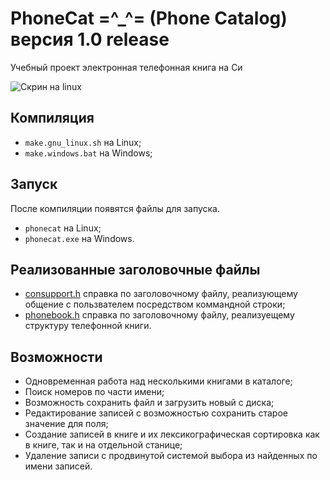# PhoneCat =^_^= (Phone Catalog) версия 1.0 release
Учебный проект электронная телефонная книга на Си

![Скрин на linux](https://github.com/asmazovec/prog.sem2.8/blob/master/screenshots/screen2.png)

## Компиляция

- `make.gnu_linux.sh` на Linux;
- `make.windows.bat` на Windows;

## Запуск

После компиляции появятся файлы для запуска.

- `phonecat` на Linux;
- `phonecat.exe` на Windows.

## Реализованные заголовочные файлы

- [consupport.h](https://github.com/asmazovec/prog.sem2.8/blob/master/man/consupport.h.md) справка по заголовочному файлу, реализующему общение с пользвателем посредством коммандной строки;
- [phonebook.h](https://github.com/asmazovec/prog.sem2.8/blob/master/man/phonebook.h.md) справка по заголовочному файлу, реализуещему структуру телефонной книги.

## Возможности

- Одновременная работа над несколькими книгами в каталоге;
- Поиск номеров по части имени;
- Возможность сохранить файл и загрузить новый с диска;
- Редактирование записей с возможностью сохранить старое значение для поля;
- Создание записей в книге и их лексикографическая сортировка как в книге, так и на отдельной станице;
- Удаление записи с продвинутой системой выбора из найденных по имени записей.

